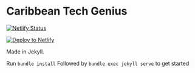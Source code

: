 # Caribbean Tech Genius 
[![Netlify Status](https://api.netlify.com/api/v1/badges/8d555948-d463-424d-b814-6bdd54fa471a/deploy-status)](https://app.netlify.com/sites/caribtechgenius/deploys) 

[![Deploy to Netlify](https://www.netlify.com/img/deploy/button.svg)](https://app.netlify.com/start/deploy?repository=https://github.com/Canice-James/Caribbean-Tech-Genius)


Made in Jekyll. 

 Run 
 ``` bundle install ```
Followed by ``` bundle exec jekyll serve ``` to get started
